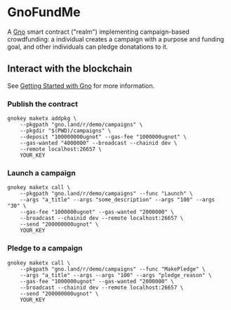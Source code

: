 # GnoFundMe

A [Gno][1] smart contract ("realm") implementing campaign-based crowdfunding:
a individual creates a campaign with a purpose and funding goal, and other 
individuals can pledge donatations to it.

## Interact with the blockchain

See [Getting Started with Gno][2] for more information.

### Publish the contract

```shell
gnokey maketx addpkg \
    --pkgpath "gno.land/r/demo/campaigns" \
    --pkgdir "$(PWD)/campaigns" \
    --deposit "100000000ugnot" --gas-fee "1000000ugnot" \
    --gas-wanted "4000000" --broadcast --chainid dev \
    --remote localhost:26657 \
    YOUR_KEY
```

### Launch a campaign

```shell
gnokey maketx call \
    --pkgpath "gno.land/r/demo/campaigns" --func "Launch" \
    --args "a_title" --args "some_description" --args "100" --args "30" \
    --gas-fee "1000000ugnot" --gas-wanted "2000000" \
    --broadcast --chainid dev --remote localhost:26657 \
    --send "200000000ugnot" \
    YOUR_KEY
```

### Pledge to a campaign

```shell
gnokey maketx call \
    --pkgpath "gno.land/r/demo/campaigns" --func "MakePledge" \
    --args "a_title" --args --args "100" --args "pledge_reason" \
    --gas-fee "1000000ugnot" --gas-wanted "2000000" \
    --broadcast --chainid dev --remote localhost:26657 \
    --send "200000000ugnot" \
    YOUR_KEY
```

[1]: https://gno.land/
[2]: https://github.com/gnolang/getting-started